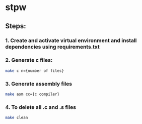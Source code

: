 # stpw

## Steps:
### 1. Create and activate virtual environment and install dependencies using requirements.txt
### 2. Generate c files:
``` bash
make c n={number of files}
```
### 3. Generate assembly files
``` bash
make asm cc={c compiler}
```
### 4. To delete all .c and .s files
``` bash
make clean
```
